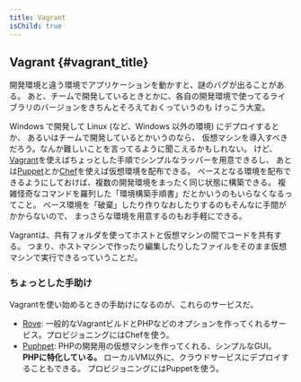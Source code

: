 ```yaml
---
title: Vagrant
isChild: true
---
```


## Vagrant {#vagrant_title}

開発環境と違う環境でアプリケーションを動かすと、謎のバグが出ることがある。
あと、チームで開発しているときとかに、各自の開発環境で使ってるライブラリのバージョンをきちんとそろえておくっていうのも
けっこう大変。

Windows で開発して Linux (など、Windows 以外の環境) にデプロイするとか、
あるいはチームで開発しているとかいうのなら、
仮想マシンを導入すべきだろう。なんか難しいことを言ってるように聞こえるかもしれない。
けど、[Vagrant][vagrant]を使えばちょっとした手順でシンプルなラッパーを用意できるし、
あとは[Puppet][puppet]とか[Chef][chef]を使えば仮想環境を配布できる。
ベースとなる環境を配布できるようにしておけば、複数の開発環境をまったく同じ状態に構築できる。
複雑怪奇なコマンドを羅列した「環境構築手順書」だとかいうのもいらなくなるってこと。
ベース環境を「破棄」したり作りなおしたりするのもそんなに手間がかからないので、
まっさらな環境を用意するのもお手軽にできる。

Vagrantは、共有フォルダを使ってホストと仮想マシンの間でコードを共有する。
つまり、ホストマシンで作ったり編集したりしたファイルをそのまま仮想マシンで実行できるっていうことだ。

### ちょっとした手助け

Vagrantを使い始めるときの手助けになるのが、これらのサービスだ。

- [Rove][rove]: 一般的なVagrantビルドとPHPなどのオプションを作ってくれるサービス。プロビジョニングにはChefを使う。
- [Puphpet][puphpet]: PHPの開発用の仮想マシンを作ってくれる、シンプルなGUI。
  **PHPに特化している。**
  ローカルVM以外に、クラウドサービスにデプロイすることもできる。
  プロビジョニングにはPuppetを使う。

[vagrant]: http://vagrantup.com/
[puppet]: http://www.puppetlabs.com/
[chef]: http://www.opscode.com/
[rove]: http://rove.io/
[puphpet]: https://puphpet.com/
